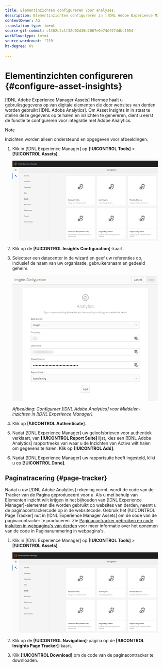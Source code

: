 ```yaml
---
title: Elementinzichten configureren voor analyses.
description: Elementinzichten configureren in [!DNL Adobe Experience Manager Assets].
contentOwner: AG
translation-type: tm+mt
source-git-commit: c1362c2c1f32d02d36d2067e0e74d927ddbc1554
workflow-type: tm+mt
source-wordcount: '210'
ht-degree: 0%

---
```



# Elementinzichten configureren {#configure-asset-insights}

[!DNL Adobe Experience Manager Assets] Hiermee haalt u gebruiksgegevens op van digitale elementen die door websites van derden worden gebruikt  [!DNL Adobe Analytics]. Om Asset Insights in in staat te stellen deze gegevens op te halen en inzichten te genereren, dient u eerst de functie te configureren voor integratie met Adobe Analytics.

>[!NOTE]
>
>Inzichten worden alleen ondersteund en opgegeven voor afbeeldingen.

1. Klik in [!DNL Experience Manager] op **[!UICONTROL Tools]** > **[!UICONTROL Assets]**.

   ![chlimage_1-72](assets/chlimage_1-210.png)

1. Klik op de **[!UICONTROL Insights Configuration]**-kaart.
1. Selecteer een datacenter in de wizard en geef uw referenties op, inclusief de naam van uw organisatie, gebruikersnaam en gedeeld geheim.

   ![Adobe Analytics for Assets Insights in Experience Manager configureren](assets/insights_config2.png)

   *Afbeelding: Configureer  [!DNL Adobe Analytics] voor Middelen-inzichten in  [!DNL Experience Manager].*

1. Klik op **[!UICONTROL Authenticate]**.
1. Nadat [!DNL Experience Manager] uw geloofsbrieven voor authentiek verklaart, van **[!UICONTROL Report Suite]** lijst, kies een [!DNL Adobe Analytics] rapportreeks van waar u de Inzichten van Activa wilt halen om gegevens te halen. Klik op **[!UICONTROL Add]**.
1. Nadat [!DNL Experience Manager] uw rapportsuite heeft ingesteld, klikt u op **[!UICONTROL Done]**.

## Paginatracering {#page-tracker}

Nadat u uw [!DNL Adobe Analytics] rekening vormt, wordt de code van de Tracker van de Pagina geproduceerd voor u. Als u met behulp van Elementen inzicht wilt krijgen in het bijhouden van [!DNL Experience Manager]-elementen die worden gebruikt op websites van derden, neemt u de paginacontrackercode op in de websitecode. Gebruik het [!UICONTROL Page Tracker] nut in [!DNL Experience Manager Assets] om de code van de paginacontracker te produceren. Zie [Paginacontracker gebruiken en code insluiten in webpagina&#39;s van derden](/help/assets/use-page-tracker.md) voor meer informatie over het opnemen van de code in Paginanummering in webpagina&#39;s.

1. Klik in [!DNL Experience Manager] op **[!UICONTROL Tools]** > **[!UICONTROL Assets]**.

   ![chlimage_1-73](assets/chlimage_1-214.png)

1. Klik op de **[!UICONTROL Navigation]**-pagina op de **[!UICONTROL Insights Page Tracker]**-kaart.
1. Klik **[!UICONTROL Download]** om de code van de paginacontracker te downloaden.
